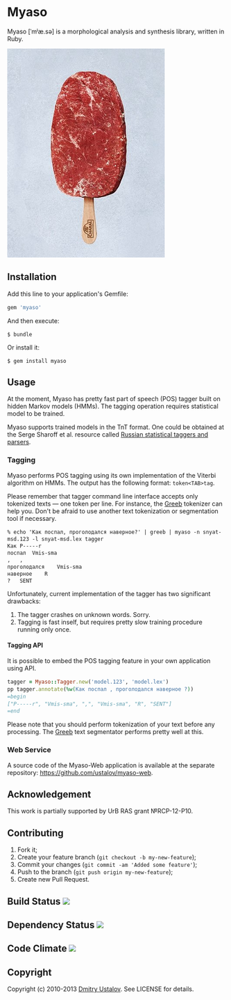 # Myaso
Myaso [ˈmʲæ.sə] is a morphological analysis and synthesis library,
written in Ruby.

![Myaso](myaso.jpg)

## Installation
Add this line to your application's Gemfile:

```ruby
gem 'myaso'
```

And then execute:

    $ bundle

Or install it:

    $ gem install myaso

## Usage
At the moment, Myaso has pretty fast part of speech (POS) tagger built on
hidden Markov models (HMMs). The tagging operation requires statistical
model to be trained.

Myaso supports trained models in the TnT format. One could be obtained
at the Serge Sharoff et al. resource called [Russian statistical taggers
and parsers](http://corpus.leeds.ac.uk/mocky/).

### Tagging
Myaso performs POS tagging using its own implementation of the Viterbi
algorithm on HMMs. The output has the following format: `token<TAB>tag`.

Please remember that tagger command line interface accepts only tokenized
texts — one token per line. For instance, the
[Greeb](http://nlpub.ru/wiki/Greeb) tokenizer can help you.
Don't be afraid to use another text tokenization or segmentation tool if
necessary.

```
% echo 'Как поспал, проголодался наверное?' | greeb | myaso -n snyat-msd.123 -l snyat-msd.lex tagger
Как	P-----r
поспал	Vmis-sma
,	,
проголодался	Vmis-sma
наверное	R
?	SENT
```

Unfortunately, current implementation of the tagger has two significant
drawbacks:

1. The tagger crashes on unknown words. Sorry.
2. Tagging is fast inself, but requires pretty slow training procedure
running only once.

#### Tagging API
It is possible to embed the POS tagging feature in your own application
using API.

```ruby
tagger = Myaso::Tagger.new('model.123', 'model.lex')
pp tagger.annotate(%w(Как поспал , проголодался наверное ?))
=begin
["P-----r", "Vmis-sma", ",", "Vmis-sma", "R", "SENT"]
=end
```

Please note that you should perform tokenization of your text before
any processing. The [Greeb](http://nlpub.ru/wiki/Greeb) text segmentator
performs pretty well at this.

### Web Service
A source code of the Myaso-Web application is available at
the separate repository: <https://github.com/ustalov/myaso-web>.

## Acknowledgement
This work is partially supported by UrB RAS grant №RCP-12-P10.

## Contributing
1. Fork it;
2. Create your feature branch (`git checkout -b my-new-feature`);
3. Commit your changes (`git commit -am 'Added some feature'`);
4. Push to the branch (`git push origin my-new-feature`);
5. Create new Pull Request.

## Build Status [<img src="https://secure.travis-ci.org/ustalov/myaso.png"/>](https://travis-ci.org/ustalov/myaso)

## Dependency Status [<img src="https://gemnasium.com/ustalov/myaso.png"/>](https://gemnasium.com/ustalov/myaso)

## Code Climate [<img src="https://codeclimate.com/github/ustalov/myaso.png"/>](https://codeclimate.com/github/ustalov/myaso)

## Copyright

Copyright (c) 2010-2013 [Dmitry Ustalov]. See LICENSE for details.

[Dmitry Ustalov]: http://eveel.ru
